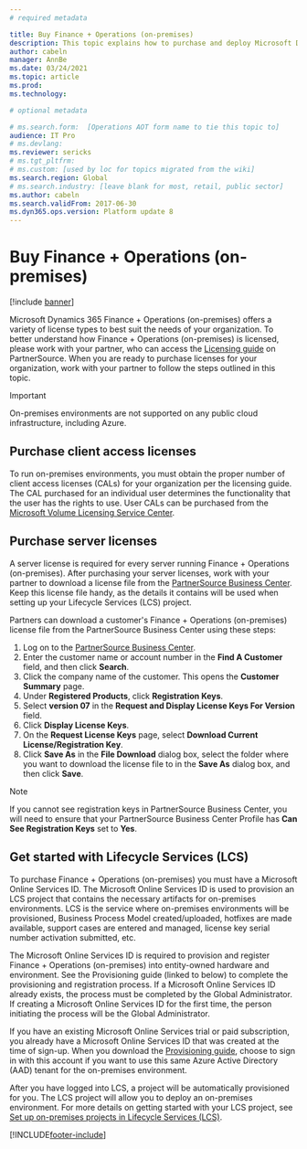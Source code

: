 ```yaml
---
# required metadata

title: Buy Finance + Operations (on-premises)
description: This topic explains how to purchase and deploy Microsoft Dynamics 365 Finance + Operations (on-premises).
author: cabeln 
manager: AnnBe
ms.date: 03/24/2021
ms.topic: article
ms.prod: 
ms.technology: 

# optional metadata

# ms.search.form:  [Operations AOT form name to tie this topic to]
audience: IT Pro
# ms.devlang: 
ms.reviewer: sericks
# ms.tgt_pltfrm: 
# ms.custom: [used by loc for topics migrated from the wiki]
ms.search.region: Global
# ms.search.industry: [leave blank for most, retail, public sector]
ms.author: cabeln
ms.search.validFrom: 2017-06-30 
ms.dyn365.ops.version: Platform update 8 
---
```


# Buy Finance + Operations (on-premises)

[!include [banner](../includes/banner.md)]

Microsoft Dynamics 365 Finance + Operations (on-premises) offers a variety of license types to best suit the needs of your organization. To better understand how Finance + Operations (on-premises) is licensed, please work with your partner, who can access the [Licensing guide](https://mbs.microsoft.com/Files/public/365/DynamicsOperationsOnPremEnterprise.pdf) on PartnerSource. When you are ready to purchase licenses for your organization, work with your partner to follow the steps outlined in this topic.

> [!IMPORTANT]
> On-premises environments are not supported on any public cloud infrastructure, including Azure.

## Purchase client access licenses

To run on-premises environments, you must obtain the proper number of client access licenses (CALs) for your organization per the licensing guide. The CAL purchased for an individual user determines the functionality that the user has the rights to use. User CALs can be purchased from the [Microsoft Volume Licensing Service Center](https://www.microsoft.com/Licensing/servicecenter/default.aspx).

## Purchase server licenses

A server license is required for every server running Finance + Operations (on-premises). After purchasing your server licenses, work with your partner to download a license file from the [PartnerSource Business Center](https://businesscenter.mbs.microsoft.com/). Keep this license file handy, as the details it contains will be used when setting up your Lifecycle Services (LCS) project.

Partners can download a customer's Finance + Operations (on-premises) license file from the PartnerSource Business Center using these steps:

1. Log on to the [PartnerSource Business Center](https://businesscenter.mbs.microsoft.com/).
2. Enter the customer name or account number in the **Find A Customer** field, and then click **Search**.
3. Click the company name of the customer. This opens the **Customer Summary** page.
4. Under **Registered Products**, click **Registration Keys**.
5. Select **version 07** in the **Request and Display License Keys For Version** field.
6. Click **Display License Keys**.
7. On the **Request License Keys** page, select **Download Current License/Registration Key**.
8. Click **Save As** in the **File Download** dialog box, select the folder where you want to download the license file to in the **Save As** dialog box, and then click **Save**.

> [!NOTE]
> If you cannot see registration keys in PartnerSource Business Center, you will need to ensure that your PartnerSource Business Center Profile has **Can See Registration Keys** set to **Yes**.

## Get started with Lifecycle Services (LCS)

To purchase Finance + Operations (on-premises) you must have a Microsoft Online Services ID. The Microsoft Online Services ID is used to provision an LCS project that contains the necessary artifacts for on-premises environments. LCS is the service where on-premises environments will be provisioned, Business Process Model created/uploaded, hotfixes are made available, support cases are entered and managed, license key serial number activation submitted, etc.

The Microsoft Online Services ID is required to provision and register Finance + Operations (on-premises) into entity-owned hardware and environment. See the Provisioning guide (linked to below) to complete the provisioning and registration process. If a Microsoft Online Services ID already exists, the process must be completed by the Global Administrator. If creating a Microsoft Online Services ID for the first time, the person initiating the process will be the Global Administrator.

If you have an existing Microsoft Online Services trial or paid subscription, you already have a Microsoft Online Services ID that was created at the time of sign-up. When you download the [Provisioning guide](https://mbs2.microsoft.com/fileexchange/?fileID=b5aec84e-28e9-491f-ba91-9f662acd4e70), choose to sign in with this account if you want to use this same Azure Active Directory (AAD) tenant for the on-premises environment.

After you have logged into LCS, a project will be automatically provisioned for you. The LCS project will allow you to deploy an on-premises environment. For more details on getting started with your LCS project, see [Set up on-premises projects in Lifecycle Services (LCS)](../../dev-itpro/lifecycle-services/lbd-create-lcs-on-prem-project.md).


[!INCLUDE[footer-include](../../../includes/footer-banner.md)]
